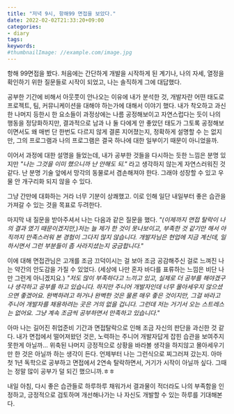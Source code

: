 ```yaml
---
title: "저녁 9시, 항해99 면접을 보았다."
date: 2022-02-02T21:33:20+09:00
categories:
- diary
tags:
keywords:
#thumbnailImage: //example.com/image.jpg
---
```


항해 99면접을 봤다.
  처음에는 간단하게 개발을 시작하게 된 계기나,
  나의 자세, 열정을 확인하기 위한 질문들로 시작이 되었고,
  나는 솔직하게 그에 대답했다.

공부한 기간에 비해서 아웃풋이 안나오는 이유에 내가 분석한 것,
  개발자란 어떤 태도로 프로젝트, 팀, 커뮤니케이션을 대해야 하는가에 대해서 이야기 했다.
  내가 착오하고 과신한 나머지 등한시 한 요소들이 과정상에는 나름 공정해보이고 자연스럽다는 듯이 나의 행동을 정당화하지만,
  결과적으로 남과 나 둘 다에게 안 좋았던 태도가 그토록 공정해보이면서도 왜 매번 단 한번도 다르지 않게 결론 지어졌는지, 
  정확하게 설명할 수 는 없지만, 그의 프로그램과 나의 프로그램은 결국 하나에 대한 일부이기 때문이 아니었을까.

이어서 과정에 대한 설명을 들었는데,
  내가 공부한 것들을 다시하는 듯한 느낌은 분명 있지만 *"나는 그것을 이미 했으니까 난 안해도 되."* 라고 생각하지 않는게 자연스러워진 것 같다.
  난 분명 기술 앞에서 망각의 동물로서 겸손해져야 한다. 그래야 성장할 수 있고 우물 안 개구리화 되지 않을 수 있다.

그냥 간만에 대화하는 거라 너무 기분이 상쾌했고.
  이로 인해 일단 내일부터 좋은 습관을 가져갈 수 있는 것을 목표로 두려한다.

마지막 내 질문을 받아주셔서 나는 다음과 같은 질문을 했다.
  *"(이제까지 면접 탈락이 나의 결과 였기 때문이겠지만,)저는 늘 제가 한 것이 못나보이고, 부족한 것 같기만 해서 아직까지 만족스러워 본 경험이 그다지 많지 않습니다.
  개발자님은 현업에 지금 계신데, 일하시면서 그런 부분들이 좀 사라지셨는지 궁금합니다."*

이에 대해 면접관님은 고개를 조금 끄덕이시는 걸 보아 조금 공감해주신 걸로 느껴진 나는 약간의 안도감을 가질 수 있었다. (세상에 나만 혼자 바다를 표류하는 느낌은 비단 나만 그런게 아니겠지요.)
  *"저도 많이 부족하다고 느끼고 있고, 실제로 더 공부를 해야겠구나 생각하고 공부를 하고 있습니다.
  하지만 주니어 개발자인데 너무 몰아세우지 않으셨으면 좋겠어요. 완벽하려고 하거나 완벽한 것은 물론 매우 좋은 것이지만,
  그걸 바라고 주니어 개발자를 채용하려는 곳은 거의 없을 겁니다.
  그런데 저는 거기서 오는 스트레스는 없어요. 그냥 계속 조금씩 공부하면서 만족하고 있습니다."*

아마 나는 길어진 취업준비 기간과 면접탈락으로 인해 조금 자신의 판단을 과신한 것 같다.
  내가 면접에서 떨어져왔던 것은, 노력하는 주니어 개발자답게 잡힌 습관을 보여주지 못한게 아닐까...
  위축된 나머지 긍정적으로 상황을 바라볼 생각을 하지않고 몰아세우기만 한 것은 아닐까 하는 생각이 든다.
  언제부터 나는 그런식으로 찌그러져 갔는지. 아마 첫 1년 독학으로 공부하고 면접에서 2연속 탈락하면서, 거기가 시작이 아닐까 싶다.
  그때는 정말 많이 공부가 덜 되긴 했으니까.ㅎㅎ

내일 아침, 다시 좋은 습관들로 하루하루 채워가서 결과물이 적더라도 나의 부족함을 인정하고, 긍정적으로 검토하며 개선해나가는 나 자신도 개발할 수 있는 하루를 기대해본다.

